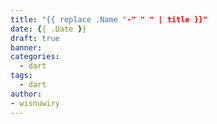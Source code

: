 ```yaml
---
title: "{{ replace .Name "-" " " | title }}"
date: {{ .Date }}
draft: true
banner: 
categories:
  - dart
tags:
  - dart
author: 
- wisnuwiry  
---
```


